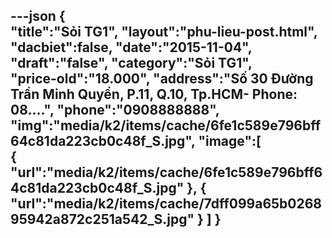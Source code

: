 ---json
{  
   "title":"Sỏi TG1",
 "layout":"phu-lieu-post.html",
    "dacbiet":false,
   "date":"2015-11-04",
   "draft":"false",
   "category":"Sỏi TG1",   
    "price-old":"18.000",
    "address":"Số 30 Đường Trần Minh Quyền, P.11, Q.10, Tp.HCM- Phone: 08....",
    "phone":"0908888888",
   "img":"media/k2/items/cache/6fe1c589e796bff64c81da223cb0c48f_S.jpg",
   "image":[  
      {  
         "url":"media/k2/items/cache/6fe1c589e796bff64c81da223cb0c48f_S.jpg"
      },
      {  
         "url":"media/k2/items/cache/7dff099a65b026895942a872c251a542_S.jpg"
      }
   ]
}
---